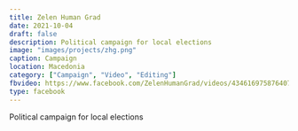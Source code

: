 ```yaml
---
title: Zelen Human Grad
date: 2021-10-04
draft: false
description: Political campaign for local elections
image: "images/projects/zhg.png"
caption: Campaign
location: Macedonia
category: ["Campaign", "Video", "Editing"]
fbvideo: https://www.facebook.com/ZelenHumanGrad/videos/4346169758764075
type: facebook
---
```

Political campaign for local elections


